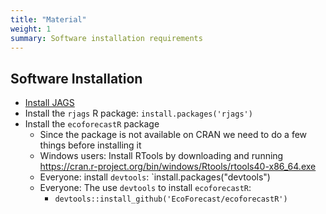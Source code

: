 ```yaml
---
title: "Material"
weight: 1
summary: Software installation requirements
---
```


## Software Installation

* [Install JAGS](https://sourceforge.net/projects/mcmc-jags/files/)
* Install the `rjags` R package: `install.packages('rjags')`
* Install the `ecoforecastR` package
  * Since the package is not available on CRAN we need to do a few things before installing it
  * Windows users: Install RTools by downloading and running https://cran.r-project.org/bin/windows/Rtools/rtools40-x86_64.exe
  * Everyone: install `devtools`: `install.packages("devtools")
  * Everyone: The use `devtools` to install `ecoforecastR`:
    * `devtools::install_github('EcoForecast/ecoforecastR')`